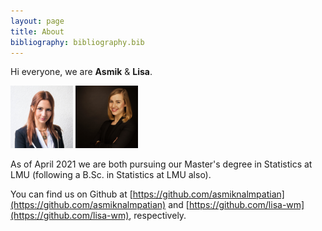 ```yaml
---
layout: page
title: About
bibliography: bibliography.bib
---
```


Hi everyone, we are **Asmik** & **Lisa**.

<img src="figures/bild_asmik.jpg" width="100" height="100"> 
<img src="figures/bild_lisa.jpg" width="100" height="100">

As of April 2021 we are both pursuing our Master's degree in Statistics at LMU (following a B.Sc. in Statistics at LMU also).

You can find us on Github at [https://github.com/asmiknalmpatian](https://github.com/asmiknalmpatian) and [https://github.com/lisa-wm](https://github.com/lisa-wm), respectively. 
